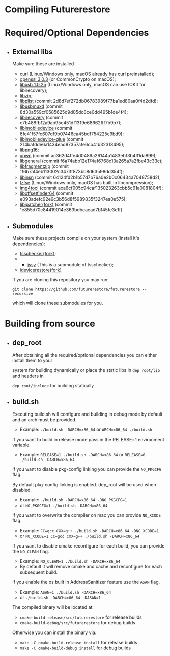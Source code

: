 # Compiling Futurerestore

# Required/Optional Dependencies
* ## External libs
  Make sure these are installed
    * [curl](https://github.com/curl/curl) (Linux/Windows only, macOS already has curl preinstalled);
    * [openssl 3.0.3](https://github.com/openssl/openssl) (or CommonCrypto on macOS);
    * [libusb 1.0.25](https://github.com/libusb/libusb) (Linux/Windows only, macOS can use IOKit for libirecovery);
    * [libzip](https://github.com/nih-at/libzip);
    * [libplist](https://github.com/libimobiledevice/libplist) (commit 2d8d7ef272db06783989f77ba1ed80aa0f4d2dfd);
    * [libusbmuxd](https://github.com/libimobiledevice/libusbmuxd) (commit 8d30a559cf0585625d9d05dc8ce0dd495b1de4f4);
    * [libirecovery](https://github.com/libimobiledevice/libirecovery) (commit c7b488fbf2a9ab95e451df1319e68662fff7b9b7);
    * [libimobiledevice](https://github.com/libimobiledevice/libimobiledevice) (commit 6fc41f57fc607df9b07446ca45bdf754225c9bd9);
    * [libimobiledevice-glue](https://github.com/libimobiledevice/libimobiledevice-glue) (commit 214bafdde6a1434ead87357afe6cb41b32318495);
    * [libpng16](https://github.com/glennrp/libpng);
    * [xpwn](https://github.com/planetbeing/xpwn.git) (commit ac362d4ffe4d0489a26144a1483ebf3b431da899);
    * [libgeneral](https://github.com/tihmstar/libgeneral) (commit f6a74abb12e174af6768c13a265a7a2fbe43c33c);
    * [libfragmentzip](https://github.com/tihmstar/libfragmentzip) (commit 1f6b7af4eb113002c3473f873bb8d63598dd354f);
    * [libinsn](https://github.com/tihmstar/libinsn) (commit 64124fd2b1b57d7b76a0e2b0c06434a7048758d2);
    * [lzfse](https://github.com/lzfse/lzfse) (Linux/Windows only, macOS has built in libcompression);
    * [img4tool](https://github.com/tihmstar/img4tool) (commit aca6cf005c94caf135023263cbb5c61a0081804f);
    * [liboffsetfinder64](https://github.com/tihmstar/liboffsetfinder64) (commit e093adefc92e9c3b56d8f5989835f3247ea0e575);
    * [libipatcher(fork)](https://github.com/Cryptiiiic/libipatcher) (commit 1e855d70c84419014e363bdbcaead7b145fe3e1f)

* ## Submodules
  Make sure these projects compile on your system (install it's dependencies):

    * [tsschecker(fork)](https://github.com/1Conan/tsschecker);
    * * [jssy](https://github.com/tihmstar/jssy) (This is a submodule of tsschecker);
    * [idevicerestore(fork)](https://github.com/futurerestore/idevicerestore)

  If you are cloning this repository you may run:

  ```git clone https://github.com/futurerestore/futurerestore --recursive```

  which will clone these submodules for you.

# Building from source
* ## dep_root
  After obtaining all the required/optional dependencies you can either install them to your

  system for building dynamically or place the static libs in `dep_root/lib` and headers in

  `dep_root/include` for building statically
* ## build.sh
  Executing build.sh will configure and building in debug mode by default and an arch must be provided.
  * Example: `./build.sh -DARCH=x86_64` or `ARCH=x86_64 ./build.sh`
  
  If you want to build in release mode pass in the RELEASE=1 environment variable.
  * Example: `RELEASE=1 ./build.sh -DARCH=x86_64` or `RELEASE=0 ./build.sh -DARCH=x86_64`

  If you want to disable pkg-config linking you can provide the `NO_PKGCFG` flag. 

  By default pkg-config linking is enabled. dep_root will be used when disabled.
  * Example: `./build.sh -DARCH=x86_64 -DNO_PKGCFG=1`
  * or `NO_PKGCFG=1 ./build.sh -DARCH=x86_64`
  
  If you want to overwrite the compiler on mac you can provide `NO_XCODE` flag.
  * Example: `CC=gcc CXX=g++ ./build.sh -DARCH=x86_64 -DNO_XCODE=1` 
  * or `NO_XCODE=1 CC=gcc CXX=g++ ./build.sh -DARCH=x86_64`

  If you want to disable cmake reconfigure for each build, you can provide the `NO_CLEAN` flag.
  * Example: `NO_CLEAN=1 ./build.sh -DARCH=x86_64`
  * By default it will remove cmake and cache and reconfigure for each subsequent build.
  
  If you enable the os built in AddressSanitizer feature use the `ASAN` flag.
  * Example: `ASAN=1 ./build.sh -DARCH=x86_64`
  * or `./build.sh -DARCH=x86_64 -DASAN=1`
  
  The compiled binary will be located at:
  * `cmake-build-release/src/futurerestore` for release builds
  * `cmake-build-debug/src/futurerestore` for debug builds
  
  Otherwise you can install the binary via:
  * `make -C cmake-build-release install` for release builds
  * `make -C cmake-build-debug install` for debug builds